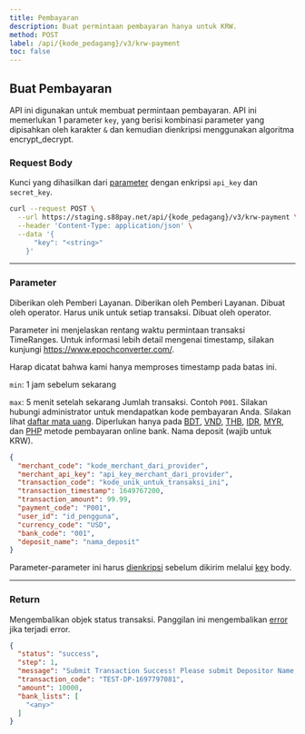 ```yaml
---
title: Pembayaran
description: Buat permintaan pembayaran hanya untuk KRW.
method: POST
label: /api/{kode_pedagang}/v3/krw-payment
toc: false
---
```


<x-row>
<x-col class="md:max-w-lg">

## Buat Pembayaran

API ini digunakan untuk membuat permintaan pembayaran. API ini memerlukan 1 parameter `key`, yang berisi kombinasi parameter yang dipisahkan oleh karakter `&` dan kemudian dienkripsi menggunakan algoritma encrypt_decrypt.

### Request Body

<x-properties>
  <x-property name="key" type="string" required>
  
  Kunci yang dihasilkan dari [parameter](#parameters) dengan enkripsi `api_key` dan `secret_key`.
  </x-property>
</x-properties>

</x-col>
<x-col sticky>

```bash title="cURL"
curl --request POST \
  --url https://staging.s88pay.net/api/{kode_pedagang}/v3/krw-payment \
  --header 'Content-Type: application/json' \
  --data '{
      "key": "<string>"
    }'
```

</x-col>
</x-row>

---

<x-row>
<x-col class="md:max-w-lg">

### Parameter

<x-properties>
  <x-property name="merchant_code" type="string" required>
    Diberikan oleh Pemberi Layanan.
  </x-property>
  <x-property name="merchant_api_key" type="string" required>
    Diberikan oleh Pemberi Layanan.
  </x-property>
  <x-property name="transaction_code" type="string" required>
    Dibuat oleh operator. Harus unik untuk setiap transaksi.
  </x-property>
  <x-property name="transaction_timestamp" type="integer" required>
  Dibuat oleh operator. 
  
  Parameter ini menjelaskan rentang waktu permintaan transaksi
  TimeRanges. Untuk informasi lebih detail mengenai timestamp, silakan kunjungi https://www.epochconverter.com/.

  Harap dicatat bahwa kami hanya memproses timestamp pada batas ini.

  `min`: 1 jam sebelum sekarang

  `max`: 5 menit setelah sekarang
  </x-property>
  <x-property name="transaction_amount" type="double" required>
    Jumlah transaksi.
  </x-property>
  <x-property name="payment_code" type="string" required>
    Contoh `P001`. Silakan hubungi administrator untuk mendapatkan kode pembayaran Anda.
  </x-property>
  <x-property name="user_id" type="string" required>
  </x-property>
  <x-property name="currency_code" type="string" required>
    Silakan lihat [daftar mata uang](/docs/currency).
  </x-property>
  <x-property name="bank_code" type="double" required>
    Diperlukan hanya pada  [BDT](/docs/bank/bdt), [VND](/docs/bank/vnd), [THB](/docs/bank/thb), [IDR](/docs/bank/idr), [MYR](/docs/bank/myr), dan [PHP](/docs/bank/php) metode pembayaran online bank.
  </x-property>
  <x-property name="deposit_name" type="string" required>
    Nama deposit (wajib untuk KRW).
  </x-property>
</x-properties>

</x-col>
<x-col sticky>

```json title="Objek Parameter"
{
  "merchant_code": "kode_merchant_dari_provider",
  "merchant_api_key": "api_key_merchant_dari_provider",
  "transaction_code": "kode_unik_untuk_transaksi_ini",
  "transaction_timestamp": 1649767200, 
  "transaction_amount": 99.99,
  "payment_code": "P001",
  "user_id": "id_pengguna",
  "currency_code": "USD",
  "bank_code": "001", 
  "deposit_name": "nama_deposit" 
}
```

Parameter-parameter ini harus [dienkripsi](/api/authentication) sebelum dikirim melalui [key](#request-body) body.

</x-col>
</x-row>

---

<x-row>
<x-col class="lg:max-w-md">

### Return

Mengembalikan objek status transaksi. Panggilan ini mengembalikan [error](/api/errors) jika terjadi error.

</x-col>
<x-col sticky>

```json title="Respons"
{
  "status": "success",
  "step": 1,
  "message": "Submit Transaction Success! Please submit Depositor Name, Bank Code and Account Number.",
  "transaction_code": "TEST-DP-1697797081",
  "amount": 10000,
  "bank_lists": [
    "<any>"
  ]
}
```

</x-col>
</x-row>